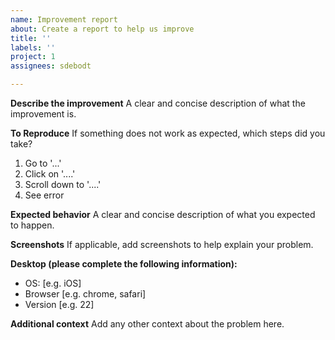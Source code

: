 ```yaml
---
name: Improvement report
about: Create a report to help us improve
title: ''
labels: ''
project: 1
assignees: sdebodt

---
```

**Describe the improvement**
A clear and concise description of what the improvement is.

**To Reproduce**
If something does not work as expected, which steps did you take?
1. Go to '...'
2. Click on '....'
3. Scroll down to '....'
4. See error

**Expected behavior**
A clear and concise description of what you expected to happen.

**Screenshots**
If applicable, add screenshots to help explain your problem.

**Desktop (please complete the following information):**
 - OS: [e.g. iOS]
 - Browser [e.g. chrome, safari]
 - Version [e.g. 22]

**Additional context**
Add any other context about the problem here.
